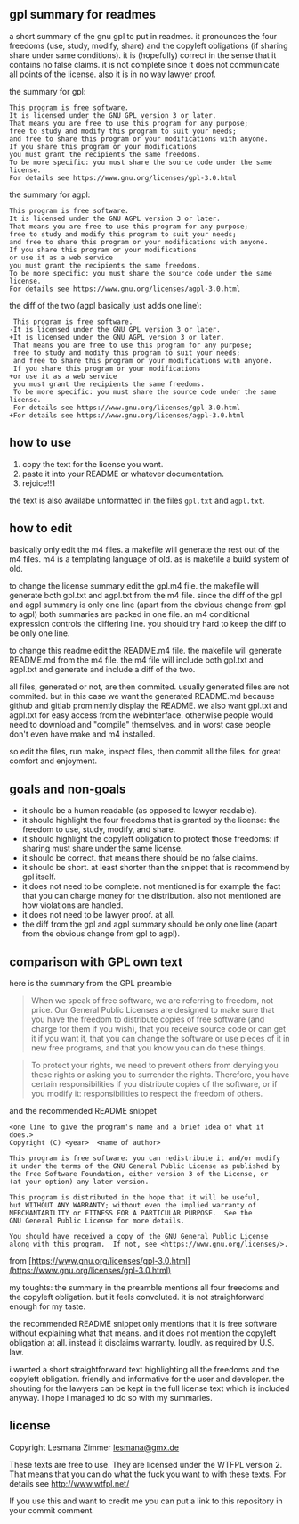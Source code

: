 gpl summary for readmes
-----------------------

a short summary of the gnu gpl to put in readmes.
it pronounces the four freedoms (use, study, modify, share)
and the copyleft obligations (if sharing share under same conditions).
it is (hopefully) correct in the sense that it contains no false claims.
it is not complete since it does not communicate all points of the license.
also it is in no way lawyer proof.

the summary for gpl:

    This program is free software.
    It is licensed under the GNU GPL version 3 or later.
    That means you are free to use this program for any purpose;
    free to study and modify this program to suit your needs;
    and free to share this program or your modifications with anyone.
    If you share this program or your modifications
    you must grant the recipients the same freedoms.
    To be more specific: you must share the source code under the same license.
    For details see https://www.gnu.org/licenses/gpl-3.0.html

the summary for agpl:

    This program is free software.
    It is licensed under the GNU AGPL version 3 or later.
    That means you are free to use this program for any purpose;
    free to study and modify this program to suit your needs;
    and free to share this program or your modifications with anyone.
    If you share this program or your modifications
    or use it as a web service
    you must grant the recipients the same freedoms.
    To be more specific: you must share the source code under the same license.
    For details see https://www.gnu.org/licenses/agpl-3.0.html

the diff of the two (agpl basically just adds one line):

     This program is free software.
    -It is licensed under the GNU GPL version 3 or later.
    +It is licensed under the GNU AGPL version 3 or later.
     That means you are free to use this program for any purpose;
     free to study and modify this program to suit your needs;
     and free to share this program or your modifications with anyone.
     If you share this program or your modifications
    +or use it as a web service
     you must grant the recipients the same freedoms.
     To be more specific: you must share the source code under the same license.
    -For details see https://www.gnu.org/licenses/gpl-3.0.html
    +For details see https://www.gnu.org/licenses/agpl-3.0.html

how to use
----------

1. copy the text for the license you want.
2. paste it into your README or whatever documentation.
3. rejoice!!1

the text is also availabe unformatted in the files `gpl.txt` and `agpl.txt`.

how to edit
-----------

basically only edit the m4 files.
a makefile will generate the rest out of the m4 files.
m4 is a templating language of old.
as is makefile a build system of old.

to change the license summary edit the gpl.m4 file.
the makefile will generate both gpl.txt and agpl.txt from the m4 file.
since the diff of the gpl and agpl summary is only one line
(apart from the obvious change from gpl to agpl)
both summaries are packed in one file.
an m4 conditional expression controls the differing line.
you should try hard to keep the diff to be only one line.

to change this readme edit the README.m4 file.
the makefile will generate README.md from the m4 file.
the m4 file will include both gpl.txt and agpl.txt
and generate and include a diff of the two.

all files, generated or not, are then commited.
usually generated files are not commited.
but in this case we want the generated README.md
because github and gitlab prominently display the README.
we also want gpl.txt and agpl.txt for easy access from the webinterface.
otherwise people would need to download and "compile" themselves.
and in worst case people don't even have make and m4 installed.

so edit the files, run make, inspect files, then commit all the files.
for great comfort and enjoyment.

goals and non-goals
-------------------

* it should be a human readable (as opposed to lawyer readable).
* it should highlight the four freedoms that is granted by the license:
  the freedom to use, study, modify, and share.
* it should highlight the copyleft obligation to protect those freedoms:
  if sharing must share under the same license.
* it should be correct. that means there should be no false claims.
* it should be short.
  at least shorter than the snippet that is recommend by gpl itself.
* it does not need to be complete.
  not mentioned is for example the fact that you can charge money for the distribution.
  also not mentioned are how violations are handled.
* it does not need to be lawyer proof. at all.
* the diff from the gpl and agpl summary should be only one line
  (apart from the obvious change from gpl to agpl).

comparison with GPL own text
----------------------------

here is the summary from the GPL preamble

> When we speak of free software, we are referring to freedom, not price.
  Our General Public Licenses are designed to make sure that you have
  the freedom to distribute copies of free software
  (and charge for them if you wish),
  that you receive source code or can get it if you want it,
  that you can change the software or use pieces of it in new free programs,
  and that you know you can do these things.

> To protect your rights, we need to prevent others
  from denying you these rights or asking you to surrender the rights.
  Therefore, you have certain responsibilities
  if you distribute copies of the software, or if you modify it:
  responsibilities to respect the freedom of others.

and the recommended README snippet

    <one line to give the program's name and a brief idea of what it does.>
    Copyright (C) <year>  <name of author>

    This program is free software: you can redistribute it and/or modify
    it under the terms of the GNU General Public License as published by
    the Free Software Foundation, either version 3 of the License, or
    (at your option) any later version.

    This program is distributed in the hope that it will be useful,
    but WITHOUT ANY WARRANTY; without even the implied warranty of
    MERCHANTABILITY or FITNESS FOR A PARTICULAR PURPOSE.  See the
    GNU General Public License for more details.

    You should have received a copy of the GNU General Public License
    along with this program.  If not, see <https://www.gnu.org/licenses/>.

from [https://www.gnu.org/licenses/gpl-3.0.html](https://www.gnu.org/licenses/gpl-3.0.html)

my toughts:
the summary in the preamble mentions all four freedoms
and the copyleft obligation.
but it feels convoluted.
it is not straighforward enough for my taste.

the recommended README snippet only mentions that it is free software
without explaining what that means.
and it does not mention the copyleft obligation at all.
instead it disclaims warranty. loudly. as required by U.S. law.

i wanted a short straightforward text highlighting all the freedoms
and the copyleft obligation.
friendly and informative for the user and developer.
the shouting for the lawyers can be kept in the full license text
which is included anyway.
i hope i managed to do so with my summaries.

license
-------

Copyright Lesmana Zimmer lesmana@gmx.de

These texts are free to use.
They are licensed under the WTFPL version 2.
That means that you can do what the fuck
you want to with these texts.
For details see http://www.wtfpl.net/

If you use this and want to credit me
you can put a link to this repository in your commit comment.
